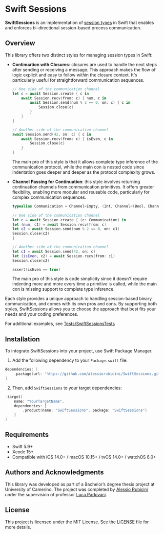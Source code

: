 # Swift Sessions

**SwiftSessions** is an implementation of [session types](https://en.wikipedia.org/wiki/Session_type) in Swift that enables and enforces bi-directional session-based process communication.

## Overview

This library offers two distinct styles for managing session types in Swift:
- **Continuation with Closures**: closures are used to handle the next steps after sending or receiving a message. This approach makes the flow of logic explicit and easy to follow within the closure context. It's particularly useful for straightforward communication sequences. 
    
    ```swift
    // One side of the communication channel
    let c = await Session.create { c in
        await Session.recv(from: c) { num, c in
            await Session.send(num % 2 == 0, on: c) { c in
                Session.close(c)
            }
        }
    }

    // Another side of the communication channel
    await Session.send(42, on: c) { c in
        await Session.recv(from: c) { isEven, c in
            Session.close(c)
        }
    }
    ```
    
    The main pro of this style is that it allows complete type inference of the communication protocol, while the main con is nested code since indentation goes deeper and deeper as the protocol complexity grows.
    
- **Channel Passing for Continuation**: this style involves returning continuation channels from communication primitives. It offers greater flexibility, enabling more modular and reusable code, particularly for complex communication sequences.

    ```swift
    typealias Communication = Channel<Empty, (Int, Channel<(Bool, Channel<Empty, Empty>), Empty>)>
        
    // One side of the communication channel
    let c = await Session.create { (c: Communication) in
    let (num, c1) = await Session.recv(from: c)
    let c2 = await Session.send(num % 2 == 0, on: c1)
    Session.close(c2)
    }

    // Another side of the communication channel
    let c1 = await Session.send(42, on: c)
    let (isEven, c2) = await Session.recv(from: c1)
    Session.close(c2)

    assert(isEven == true)
    ```
    
    The main pro of this style is code simplicity since it doesn't require indenting more and more every time a primitive is called, while the main con is missing support to complete type inference.

 Each style provides a unique approach to handling session-based binary communication, and comes with its own pros and cons. By supporting both styles, SwiftSessions allows you to choose the approach that best fits your needs and your coding preferences.

For additional examples, see [Tests/SwiftSessionsTests](Tests/SwiftSessionsTests)

## Installation

To integrate SwiftSessions into your project, use Swift Package Manager. 

1. Add the following dependency to your `Package.swift` file:

```swift
dependencies: [
    .package(url: "https://github.com/alessiorubicini/SwiftSessions.git", .upToNextMajor(from: "1.0.0"))
]
```

2. Then, add `SwiftSessions` to your target dependencies:

```swift
.target(
    name: "YourTargetName",
    dependencies: [
        .product(name: "SwiftSessions", package: "SwiftSessions")
    ]
)

```

## Requirements

- Swift 5.9+
- Xcode 15+
- Compatible with iOS 14.0+ / macOS 10.15+ / tvOS 14.0+ / watchOS 6.0+

## Authors and Acknowledgments

This library was developed as part of a Bachelor’s degree thesis project at University of Camerino. The project was completed by [Alessio Rubicini](https://github.com/alessiorubicini) under the supervision of professor [Luca Padovani](https://github.com/boystrange).

## License

This project is licensed under the MIT License. See the [LICENSE](LICENSE) file for more details.
